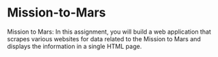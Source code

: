 # Mission-to-Mars
 Mission to Mars: In this assignment, you will build a web application that scrapes various websites for data related to the Mission to Mars and displays the information in a single HTML page. 

